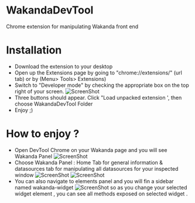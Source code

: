 # WakandaDevTool
Chrome extension for manipulating Wakanda front end

# Installation

* Download the extension to your desktop
* Open up the Extensions page by going to "chrome://extensions/" (url tab) or by (Menu> Tools> Extensions)
* Switch to "Developer mode" by checking the appropriate box on the top right of your screen.
![ScreenShot](http://i.kinja-img.com/gawker-media/image/upload/s--AmhsI8-i--/786508223546859693.png)
* Three buttons should appear. Click "Load unpacked extension ', then choose WakandaDevTool Folder
* Enjoy ;)

# How to enjoy ?

* Open DevTool Chrome on your Wakanda page and you will see Wakanda Panel
![ScreenShot](http://content.screencast.com/users/walidos/folders/Jing/media/0499cdbe-2637-4c2f-8232-3a2ec32c25e6/2015-05-28_1114.png)
* Choose Wakanda Panel : Home Tab for general information & datasources tab for manipulating all datasources for your inspected window
![ScreenShot](http://content.screencast.com/users/walidos/folders/Jing/media/08dadc8b-e91b-4f5d-8a4f-428667fe3681/2015-05-28_1119.png)
![ScreenShot](http://content.screencast.com/users/walidos/folders/Jing/media/8917644c-d485-482b-8258-a71977b149db/2015-05-28_1121.png)
 * You can also navigate to elements panel and you will fin a sidebar named wakanda-widget
 ![ScreenShot](http://content.screencast.com/users/walidos/folders/Jing/media/9d0d0918-66df-428e-a9e1-5a82770c5b7b/2015-05-28_1128.png)
 so as you change your selected widget element , you can see all methods exposed on selected widget . 
